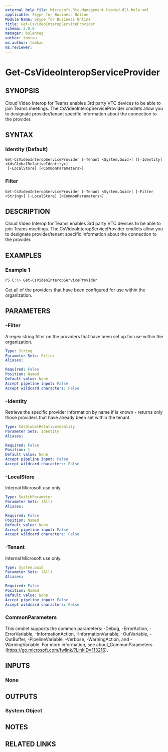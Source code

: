 ```yaml
---
external help file: Microsoft.Rtc.Management.Hosted.dll-help.xml
applicable: Skype for Business Online
Module Name: Skype for Business Online
title: Get-CsVideoInteropServiceProvider
schema: 2.0.0
manager: bulenteg
author: tomtau
ms.author: tomkau
ms.reviewer:
---
```


# Get-CsVideoInteropServiceProvider

## SYNOPSIS
Cloud Video Interop for Teams enables 3rd party VTC devices to be able to join Teams meetings. The CsVideoInteropServiceProvider cmdlets allow you to designate provider/tenant specific information about the connection to the provider.


## SYNTAX

### Identity (Default)
```
Get-CsVideoInteropServiceProvider [-Tenant <System.Guid>] [[-Identity] <XdsGlobalRelativeIdentity>]
 [-LocalStore] [<CommonParameters>]
```

### Filter
```
Get-CsVideoInteropServiceProvider [-Tenant <System.Guid>] [-Filter <String>] [-LocalStore] [<CommonParameters>]
```

## DESCRIPTION
Cloud Video Interop for Teams enables 3rd party VTC devices to be able to join Teams meetings. The CsVideoInteropServiceProvider cmdlets allow you to designate provider/tenant specific information about the connection to the provider.

## EXAMPLES

### Example 1
```powershell
PS C:\> Get-CsVideoInteropServiceProvider
```

Get all of the providers that have been configured for use within the organization.

## PARAMETERS

### -Filter
A regex string filter on the providers that have been set up for use within the organization.

```yaml
Type: String
Parameter Sets: Filter
Aliases:

Required: False
Position: Named
Default value: None
Accept pipeline input: False
Accept wildcard characters: False
```

### -Identity
Retrieve the specific provider information by name if is known - returns only those providers that have already been set within the tenant.

```yaml
Type: XdsGlobalRelativeIdentity
Parameter Sets: Identity
Aliases:

Required: False
Position: 1
Default value: None
Accept pipeline input: False
Accept wildcard characters: False
```

### -LocalStore
Internal Microsoft use only.

```yaml
Type: SwitchParameter
Parameter Sets: (All)
Aliases:

Required: False
Position: Named
Default value: None
Accept pipeline input: False
Accept wildcard characters: False
```

### -Tenant
Internal Microsoft use only.

```yaml
Type: System.Guid
Parameter Sets: (All)
Aliases:

Required: False
Position: Named
Default value: None
Accept pipeline input: False
Accept wildcard characters: False
```

### CommonParameters
This cmdlet supports the common parameters: -Debug, -ErrorAction, -ErrorVariable, -InformationAction, -InformationVariable, -OutVariable, -OutBuffer, -PipelineVariable, -Verbose, -WarningAction, and -WarningVariable.
For more information, see about_CommonParameters (https://go.microsoft.com/fwlink/?LinkID=113216).

## INPUTS

### None


## OUTPUTS

### System.Object

## NOTES

## RELATED LINKS
